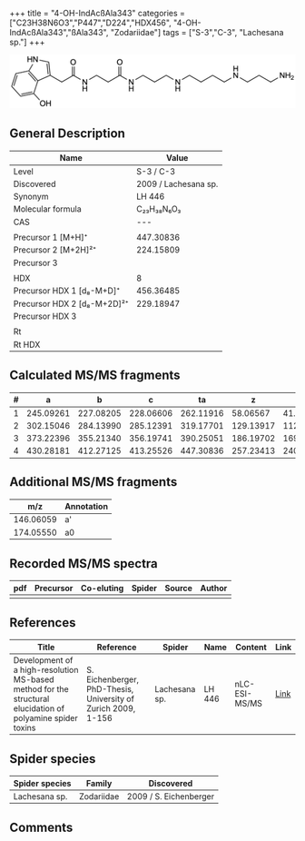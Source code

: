 +++
title = "4-OH-IndAcßAla343"
categories = ["C23H38N6O3","P447","D224","HDX456",
"4-OH-IndAcßAla343","ßAla343",
"Zodariidae"]
tags = ["S-3","C-3",
"Lachesana sp."]
+++

![](/img/4-OH-IndAcbAla343.png)

## General Description

| Name                        | Value                |
|-----------------------------|----------------------|
| Level                       | S-3 / C-3                   |
| Discovered                  | 2009 / Lachesana sp. |
| Synonym                     | LH 446               |
| Molecular formula           | C₂₃H₃₈N₆O₃           |
| CAS                         | ---                  |
|                             |                      |
| Precursor 1 [M+H]⁺          | 447.30836            |
| Precursor 2 [M+2H]²⁺        | 224.15809            |
| Precursor 3                 |                      |
|                             |                      |
| HDX                         | 8                    |
| Precursor HDX 1 [d₈-M+D]⁺   | 456.36485            |
| Precursor HDX 2 [d₈-M+2D]²⁺ | 229.18947            |
| Precursor HDX 3             |                      |
|                             |                      |
| Rt                          |                      |
| Rt HDX                      |                      |

## Calculated MS/MS fragments

| # | a         | b         | c         | ta        | z         | y         | tz        |
|---|-----------|-----------|-----------|-----------|-----------|-----------|-----------|
| 1 | 245.09261 | 227.08205 | 228.06606 | 262.11916 | 58.06567  | 41.03912  | 75.09222  |
| 2 | 302.15046 | 284.13990 | 285.12391 | 319.17701 | 129.13917 | 112.11262 | 146.16572 |
| 3 | 373.22396 | 355.21340 | 356.19741 | 390.25051 | 186.19702 | 169.17047 | 203.22357 |
| 4 | 430.28181 | 412.27125 | 413.25526 | 447.30836 | 257.23413 | 240.20758 | 274.26068 |

## Additional MS/MS fragments

| m/z       | Annotation |
|-----------|------------|
| 146.06059    | a'   |
| 174.05550    | a0   |

## Recorded MS/MS spectra

| pdf | Precursor | Co-eluting | Spider | Source | Author |
|-----|-----------|------------|--------|--------|--------|
|     |           |            |        |        |        |

## References

| Title     | Reference   | Spider    | Name   | Content  | Link |
|-----------|-------------|-----------|--------|----------|-----|
| Development of a high-resolution MS-based method for the structural elucidation of polyamine spider toxins| S. Eichenberger, PhD-Thesis, University of Zurich 2009, 1-156 | Lachesana sp. | LH 446 | nLC-ESI-MS/MS | [Link](https://www.zora.uzh.ch/id/eprint/12787/1/Eichenberger.pdf) |

## Spider species

| Spider species | Family     | Discovered             |
|----------------|------------|------------------------|
| Lachesana sp. | Zodariidae | 2009 / S. Eichenberger |

## Comments